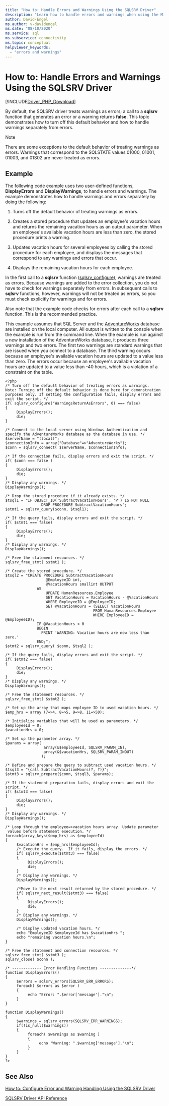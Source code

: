 ```yaml
---
title: "How to: Handle Errors and Warnings Using the SQLSRV Driver"
description: "Learn how to handle errors and warnings when using the Microsoft SQLSRV Driver for PHP for SQL Server"
author: David-Engel
ms.author: v-davidengel
ms.date: "08/10/2020"
ms.service: sql
ms.subservice: connectivity
ms.topic: conceptual
helpviewer_keywords:
  - "errors and warnings"
---
```

# How to: Handle Errors and Warnings Using the SQLSRV Driver
[!INCLUDE[Driver_PHP_Download](../../includes/driver_php_download.md)]

By default, the SQLSRV driver treats warnings as errors; a call to a **sqlsrv** function that generates an error or a warning returns **false**. This topic demonstrates how to turn off this default behavior and how to handle warnings separately from errors.  
  
> [!NOTE]  
> There are some exceptions to the default behavior of treating warnings as errors. Warnings that correspond to the SQLSTATE values 01000, 01001, 01003, and 01S02 are never treated as errors.  
  
## Example  
The following code example uses two user-defined functions, **DisplayErrors** and **DisplayWarnings**, to handle errors and warnings. The example demonstrates how to handle warnings and errors separately by doing the following:  
  
1.  Turns off the default behavior of treating warnings as errors.  
  
2.  Creates a stored procedure that updates an employee's vacation hours and returns the remaining vacation hours as an output parameter. When an employee's available vacation hours are less than zero, the stored procedure prints a warning.  
  
3.  Updates vacation hours for several employees by calling the stored procedure for each employee, and displays the messages that correspond to any warnings and errors that occur.  
  
4.  Displays the remaining vacation hours for each employee.  
  
In the first call to a **sqlsrv** function ([sqlsrv_configure](../../connect/php/sqlsrv-configure.md)), warnings are treated as errors. Because warnings are added to the error collection, you do not have to check for warnings separately from errors. In subsequent calls to **sqlsrv** functions, however, warnings will not be treated as errors, so you must check explicitly for warnings and for errors.  
  
Also note that the example code checks for errors after each call to a **sqlsrv** function. This is the recommended practice.  
  
This example assumes that SQL Server and the [AdventureWorks](https://github.com/Microsoft/sql-server-samples/tree/master/samples/databases/adventure-works) database are installed on the local computer. All output is written to the console when the example is run from the command line. When the example is run against a new installation of the AdventureWorks database, it produces three warnings and two errors. The first two warnings are standard warnings that are issued when you connect to a database. The third warning occurs because an employee's available vacation hours are updated to a value less than zero. The errors occur because an employee's available vacation hours are updated to a value less than -40 hours, which is a violation of a constraint on the table.  
  
```  
<?php  
/* Turn off the default behavior of treating errors as warnings.  
Note: Turning off the default behavior is done here for demonstration  
purposes only. If setting the configuration fails, display errors and  
exit the script. */  
if( sqlsrv_configure("WarningsReturnAsErrors", 0) === false)  
{  
     DisplayErrors();  
     die;  
}  
  
/* Connect to the local server using Windows Authentication and   
specify the AdventureWorks database as the database in use. */  
$serverName = "(local)";  
$connectionInfo = array("Database"=>"AdventureWorks");  
$conn = sqlsrv_connect( $serverName, $connectionInfo);  
  
/* If the connection fails, display errors and exit the script. */  
if( $conn === false )  
{  
     DisplayErrors();  
     die;  
}  
/* Display any warnings. */  
DisplayWarnings();  
  
/* Drop the stored procedure if it already exists. */  
$tsql1 = "IF OBJECT_ID('SubtractVacationHours', 'P') IS NOT NULL  
                DROP PROCEDURE SubtractVacationHours";  
$stmt1 = sqlsrv_query($conn, $tsql1);  
  
/* If the query fails, display errors and exit the script. */  
if( $stmt1 === false)  
{  
     DisplayErrors();  
     die;  
}  
/* Display any warnings. */  
DisplayWarnings();  
  
/* Free the statement resources. */  
sqlsrv_free_stmt( $stmt1 );  
  
/* Create the stored procedure. */  
$tsql2 = "CREATE PROCEDURE SubtractVacationHours  
                  @EmployeeID int,  
                  @VacationHours smallint OUTPUT  
              AS  
                  UPDATE HumanResources.Employee  
                  SET VacationHours = VacationHours - @VacationHours  
                  WHERE EmployeeID = @EmployeeID;  
                  SET @VacationHours = (SELECT VacationHours    
                                       FROM HumanResources.Employee  
                                       WHERE EmployeeID = @EmployeeID);  
              IF @VacationHours < 0   
              BEGIN  
                PRINT 'WARNING: Vacation hours are now less than zero.'  
              END;";  
$stmt2 = sqlsrv_query( $conn, $tsql2 );  
  
/* If the query fails, display errors and exit the script. */  
if( $stmt2 === false)  
{  
     DisplayErrors();  
     die;  
}  
/* Display any warnings. */  
DisplayWarnings();  
  
/* Free the statement resources. */  
sqlsrv_free_stmt( $stmt2 );  
  
/* Set up the array that maps employee ID to used vacation hours. */  
$emp_hrs = array (7=>4, 8=>5, 9=>8, 11=>50);  
  
/* Initialize variables that will be used as parameters. */  
$employeeId = 0;  
$vacationHrs = 0;  
  
/* Set up the parameter array. */  
$params = array(  
                 array(&$employeeId, SQLSRV_PARAM_IN),  
                 array(&$vacationHrs, SQLSRV_PARAM_INOUT)  
                );  
  
/* Define and prepare the query to subtract used vacation hours. */  
$tsql3 = "{call SubtractVacationHours(?, ?)}";  
$stmt3 = sqlsrv_prepare($conn, $tsql3, $params);  
  
/* If the statement preparation fails, display errors and exit the script. */  
if( $stmt3 === false)  
{  
     DisplayErrors();  
     die;  
}  
/* Display any warnings. */  
DisplayWarnings();  
  
/* Loop through the employee=>vacation hours array. Update parameter  
 values before statement execution. */  
foreach(array_keys($emp_hrs) as $employeeId)  
{  
     $vacationHrs = $emp_hrs[$employeeId];  
     /* Execute the query.  If it fails, display the errors. */  
     if( sqlsrv_execute($stmt3) === false)  
     {  
          DisplayErrors();  
          die;  
     }  
     /* Display any warnings. */  
     DisplayWarnings();  
  
     /*Move to the next result returned by the stored procedure. */  
     if( sqlsrv_next_result($stmt3) === false)  
     {  
          DisplayErrors();  
          die;  
     }  
     /* Display any warnings. */  
     DisplayWarnings();  
  
     /* Display updated vacation hours. */  
     echo "EmployeeID $employeeId has $vacationHrs ";  
     echo "remaining vacation hours.\n";  
}  
  
/* Free the statement and connection resources. */  
sqlsrv_free_stmt( $stmt3 );  
sqlsrv_close( $conn );  
  
/* ------------- Error Handling Functions --------------*/  
function DisplayErrors()  
{  
     $errors = sqlsrv_errors(SQLSRV_ERR_ERRORS);  
     foreach( $errors as $error )  
     {  
          echo "Error: ".$error['message']."\n";  
     }  
}  
  
function DisplayWarnings()  
{  
     $warnings = sqlsrv_errors(SQLSRV_ERR_WARNINGS);  
     if(!is_null($warnings))  
     {  
          foreach( $warnings as $warning )  
          {  
               echo "Warning: ".$warning['message']."\n";  
          }  
     }  
}  
?>  
```  
  
## See Also  
[How to: Configure Error and Warning Handling Using the SQLSRV Driver](../../connect/php/how-to-configure-error-and-warning-handling-using-the-sqlsrv-driver.md)

[SQLSRV Driver API Reference](../../connect/php/sqlsrv-driver-api-reference.md)  
  
